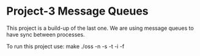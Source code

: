 # Project-3 Message Queues
This project is a build-up of the last one. We are using message queues to have sync between processes. 

To run this project use:
make
./oss -n <number> -s <number> -t <number> -i <number> -f <filename>
